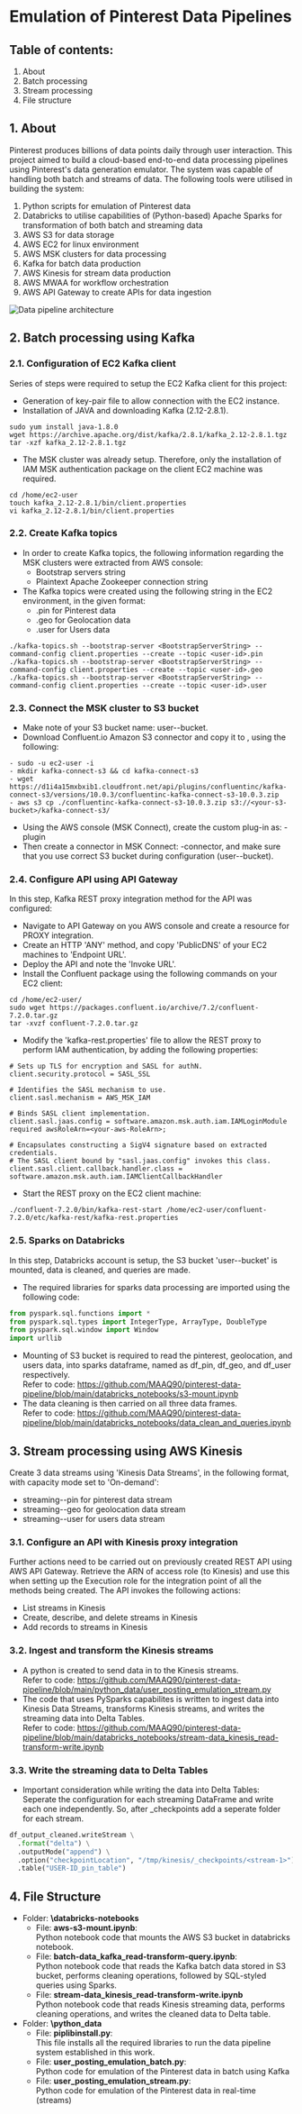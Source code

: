 # Emulation of Pinterest Data Pipelines

## Table of contents:
1. About
2. Batch processing
3. Stream processing
4. File structure

## 1. About

Pinterest produces billions of data points daily through user interaction. This project aimed to build a cloud-based end-to-end data processing pipelines using Pinterest's data generation emulator. The system was capable of handling both batch and streams of data. The following tools were utilised in building the system:

1. Python scripts for emulation of Pinterest data
2. Databricks to utilise capabilities of (Python-based) Apache Sparks for transformation of both batch and streaming data
3. AWS S3 for data storage
4. AWS EC2 for linux environment
5. AWS MSK clusters for data processing
6. Kafka for batch data production
7. AWS Kinesis for stream data production
8. AWS MWAA for workflow orchestration
9. AWS API Gateway to create APIs for data ingestion

![Data pipeline architecture](./CloudPinterestPipeline.jpeg)

## 2. Batch processing using Kafka

### 2.1. Configuration of EC2 Kafka client

Series of steps were required to setup the EC2 Kafka client for this project:

* Generation of key-pair file to allow connection with the EC2 instance.
* Installation of JAVA and downloading Kafka (2.12-2.8.1).
```commandline
sudo yum install java-1.8.0
wget https://archive.apache.org/dist/kafka/2.8.1/kafka_2.12-2.8.1.tgz
tar -xzf kafka_2.12-2.8.1.tgz
```
* The MSK cluster was already setup. Therefore, only the installation of IAM MSK authentication package on the client EC2 machine was required.
```commandline
cd /home/ec2-user
touch kafka_2.12-2.8.1/bin/client.properties
vi kafka_2.12-2.8.1/bin/client.properties
```

### 2.2. Create Kafka topics

* In order to create Kafka topics, the following information regarding the MSK clusters were extracted from AWS console:
  * Bootstrap servers string
  * Plaintext Apache Zookeeper connection string
* The Kafka topics were created using the following string in the EC2 environment, in the given format:
  * <user-id>.pin for Pinterest data
  * <user-id>.geo for Geolocation data
  * <user-id>.user for Users data
 ```commandline
./kafka-topics.sh --bootstrap-server <BootstrapServerString> --command-config client.properties --create --topic <user-id>.pin
./kafka-topics.sh --bootstrap-server <BootstrapServerString> --command-config client.properties --create --topic <user-id>.geo
./kafka-topics.sh --bootstrap-server <BootstrapServerString> --command-config client.properties --create --topic <user-id>.user
```

### 2.3. Connect the MSK cluster to S3 bucket

* Make note of your S3 bucket name: user-<user-id>-bucket.
* Download Confluent.io Amazon S3 connector and copy it to <your-s3-bucket>, using the following: 
```commandline
- sudo -u ec2-user -i
- mkdir kafka-connect-s3 && cd kafka-connect-s3
- wget https://d1i4a15mxbxib1.cloudfront.net/api/plugins/confluentinc/kafka-connect-s3/versions/10.0.3/confluentinc-kafka-connect-s3-10.0.3.zip
- aws s3 cp ./confluentinc-kafka-connect-s3-10.0.3.zip s3://<your-s3-bucket>/kafka-connect-s3/
 ```
* Using the AWS console (MSK Connect), create the custom plug-in as: <user-id>-plugin
* Then create a connector in MSK Connect: <user-id>-connector, and make sure that you use correct S3 bucket during configuration (user-<user-id>-bucket).

### 2.4. Configure API using API Gateway

In this step, Kafka REST proxy integration method for the API was configured:

* Navigate to API Gateway on you AWS console and create a resource for PROXY integration.
* Create an HTTP 'ANY' method, and copy 'PublicDNS' of your EC2 machines to 'Endpoint URL'.
* Deploy the API and note the 'Invoke URL'.
* Install the Confluent package using the following commands on your EC2 client:
```commandline
cd /home/ec2-user/
sudo wget https://packages.confluent.io/archive/7.2/confluent-7.2.0.tar.gz
tar -xvzf confluent-7.2.0.tar.gz 
```
* Modify the 'kafka-rest.properties' file to allow the REST proxy to perform IAM authentication, by adding the following properties:
```commandline
# Sets up TLS for encryption and SASL for authN.
client.security.protocol = SASL_SSL

# Identifies the SASL mechanism to use.
client.sasl.mechanism = AWS_MSK_IAM

# Binds SASL client implementation.
client.sasl.jaas.config = software.amazon.msk.auth.iam.IAMLoginModule required awsRoleArn=<your-aws-RoleArn>;

# Encapsulates constructing a SigV4 signature based on extracted credentials.
# The SASL client bound by "sasl.jaas.config" invokes this class.
client.sasl.client.callback.handler.class = software.amazon.msk.auth.iam.IAMClientCallbackHandler 
```
* Start the REST proxy on the EC2 client machine:
```commandline
./confluent-7.2.0/bin/kafka-rest-start /home/ec2-user/confluent-7.2.0/etc/kafka-rest/kafka-rest.properties
```

### 2.5. Sparks on Databricks

In this step, Databricks account is setup, the S3 bucket 'user-<user-id>-bucket' is mounted, data is cleaned, and queries are made.
* The required libraries for sparks data processing are imported using the following code:
```python
from pyspark.sql.functions import *
from pyspark.sql.types import IntegerType, ArrayType, DoubleType
from pyspark.sql.window import Window
import urllib
```
* Mounting of S3 bucket is required to read the pinterest, geolocation, and users data, into sparks dataframe, named as df_pin, df_geo, and df_user respectively.\
Refer to code: https://github.com/MAAQ90/pinterest-data-pipeline/blob/main/databricks_notebooks/s3-mount.ipynb
* The data cleaning is then carried on all three data frames.\
Refer to code: https://github.com/MAAQ90/pinterest-data-pipeline/blob/main/databricks_notebooks/data_clean_and_queries.ipynb

## 3. Stream processing using AWS Kinesis

Create 3 data streams using 'Kinesis Data Streams', in the following format, with capacity mode set to 'On-demand':
* streaming-<user-id>-pin for pinterest data stream
* streaming-<user-id>-geo for geolocation data stream
* streaming-<user-id>-user for users data stream

### 3.1. Configure an API with Kinesis proxy integration

Further actions need to be carried out on previously created REST API using AWS API Gateway. Retrieve the ARN of access role (to Kinesis) and use this when setting up the Execution role for the integration point of all the methods being created. The API invokes the following actions:
* List streams in Kinesis
* Create, describe, and delete streams in Kinesis
* Add records to streams in Kinesis

### 3.2. Ingest and transform the Kinesis streams

* A python is created to send data in to the Kinesis streams.\
Refer to code: https://github.com/MAAQ90/pinterest-data-pipeline/blob/main/python_data/user_posting_emulation_stream.py
* The code that uses PySparks capabilites is written to ingest data into Kinesis Data Streams, transforms Kinesis streams, and writes the streaming data into Delta Tables.\
Refer to code: https://github.com/MAAQ90/pinterest-data-pipeline/blob/main/databricks_notebooks/stream-data_kinesis_read-transform-write.ipynb

### 3.3. Write the streaming data to Delta Tables

* Important consideration while writing the data into Delta Tables: Seperate the configuration for each streaming DataFrame and write each one independently. So, after _checkpoints add a seperate folder for each stream.
```python
df_output_cleaned.writeStream \
  .format("delta") \
  .outputMode("append") \
  .option("checkpointLocation", "/tmp/kinesis/_checkpoints/<stream-1>") \
  .table("USER-ID_pin_table")
```

## 4. File Structure

* Folder: **\databricks-notebooks**
  * File: **aws-s3-mount.ipynb**:\
    Python notebook code that mounts the AWS S3 bucket in databricks notebook.
  * File: **batch-data_kafka_read-transform-query.ipynb**:\
    Python notebook code that reads the Kafka batch data stored in S3 bucket, performs cleaning operations, followed by SQL-styled queries using Sparks.
  * File: **stream-data_kinesis_read-transform-write.ipynb**\
    Python notebook code that reads Kinesis streaming data, performs cleaning operations, and writes the cleaned data to Delta table.
* Folder: **\python_data**
  * File: **piplibinstall.py**:\
    This file installs all the required libraries to run the data pipeline system established in this work.
  * File: **user_posting_emulation_batch.py**:\
    Python code for emulation of the Pinterest data in batch using Kafka
  * File: **user_posting_emulation_stream.py**:\
    Python code for emulation of the Pinterest data in real-time (streams)
